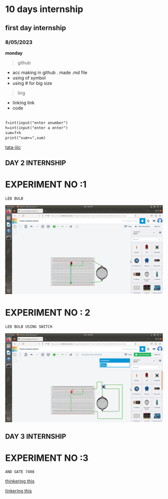 # 10 days internship
## first day internship
### 8/05/2023
**monday**
> github
- acc making in github
. made .md file
- using of symbol
- using # for big size
> ling
- linking link
- code
```

f=int(input("enter anumber")
h=int(input("enter a enter")
sum=f+h
print("sum+=",sum)

```


[tata-iiic](https://github.com/tata-iiic)
## DAY 2 INTERNSHIP ##
# EXPERIMENT NO :1 #
```
LED BULB
```
![LED](https://github.com/Lukosevv/10-day-internship/blob/main/img/pic1.png)
# EXPERIMENT NO : 2 #
```
LED BULB USING SWITCH
```
![LED](https://github.com/Lukosevv/10-day-internship/blob/main/img/pic2.png)
## DAY 3 INTERNSHIP ##
# EXPERIMENT NO :3 #
```
AND GATE 7408
```
[thinkering this](https://www.tinkercad.com/things/9Mwp2iplnK5-frantic-amberis-kieran/editel)

[tinkering this](https://www.tinkercad.com/things/b3Cm6gTowZd-terrific-lahdi/editel)
